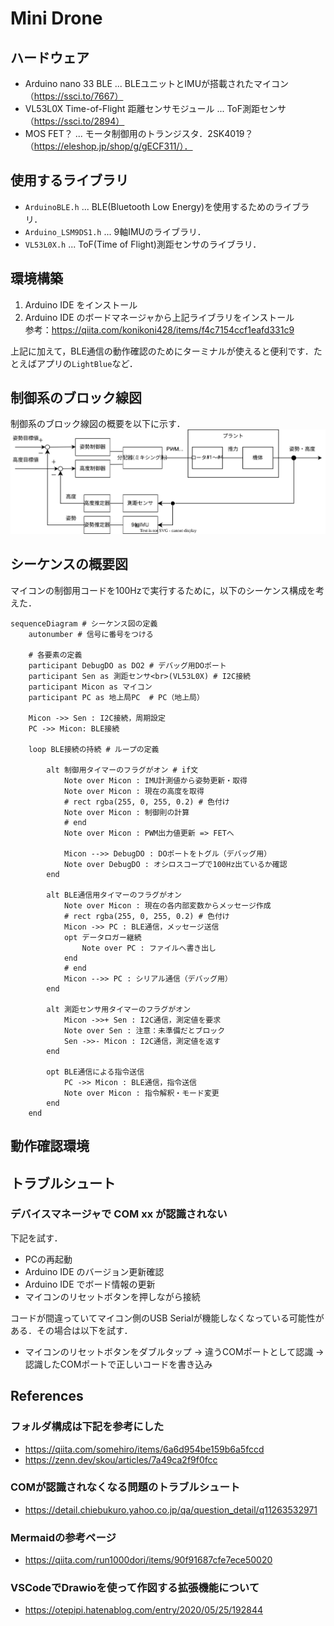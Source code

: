 # Mini Drone

## ハードウェア
+ Arduino nano 33 BLE ... BLEユニットとIMUが搭載されたマイコン（https://ssci.to/7667）
+ VL53L0X Time-of-Flight 距離センサモジュール ... ToF測距センサ（https://ssci.to/2894）
+ MOS FET？ ... モータ制御用のトランジスタ．2SK4019？（https://eleshop.jp/shop/g/gECF311/）．

## 使用するライブラリ
+ `ArduinoBLE.h` ... BLE(Bluetooth Low Energy)を使用するためのライブラリ．
+ `Arduino_LSM9DS1.h` ... 9軸IMUのライブラリ．
+ `VL53L0X.h` ... ToF(Time of Flight)測距センサのライブラリ．

## 環境構築
1. Arduino IDE をインストール
2. Arduino IDE のボードマネージャから上記ライブラリをインストール  
参考：https://qiita.com/konikoni428/items/f4c7154ccf1eafd331c9

上記に加えて，BLE通信の動作確認のためにターミナルが使えると便利です．たとえばアプリの`LightBlue`など．

## 制御系のブロック線図
制御系のブロック線図の概要を以下に示す．
![ブロック線図](./doc/block.drawio.svg)

## シーケンスの概要図
マイコンの制御用コードを100Hzで実行するために，以下のシーケンス構成を考えた．

```mermaid
sequenceDiagram # シーケンス図の定義
    autonumber # 信号に番号をつける

    # 各要素の定義
    participant DebugDO as DO2 # デバッグ用DOポート
    participant Sen as 測距センサ<br>(VL53L0X) # I2C接続
    participant Micon as マイコン
    participant PC as 地上局PC  # PC（地上局）

    Micon ->> Sen : I2C接続，周期設定
    PC ->> Micon: BLE接続

    loop BLE接続の持続 # ループの定義

        alt 制御用タイマーのフラグがオン # if文
            Note over Micon : IMU計測値から姿勢更新・取得
            Note over Micon : 現在の高度を取得
            # rect rgba(255, 0, 255, 0.2) # 色付け
            Note over Micon : 制御則の計算
            # end
            Note over Micon : PWM出力値更新 => FETへ

            Micon -->> DebugDO : DOポートをトグル（デバッグ用）
            Note over DebugDO : オシロスコープで100Hz出ているか確認
        end

        alt BLE通信用タイマーのフラグがオン
            Note over Micon : 現在の各内部変数からメッセージ作成
            # rect rgba(255, 0, 255, 0.2) # 色付け
            Micon ->> PC : BLE通信，メッセージ送信
            opt データロガー継続
                Note over PC : ファイルへ書き出し
            end
            # end
            Micon -->> PC : シリアル通信（デバッグ用）
        end

        alt 測距センサ用タイマーのフラグがオン
            Micon ->>+ Sen : I2C通信，測定値を要求
            Note over Sen : 注意：未準備だとブロック
            Sen ->>- Micon : I2C通信，測定値を返す
        end

        opt BLE通信による指令送信
            PC ->> Micon : BLE通信，指令送信
            Note over Micon : 指令解釈・モード変更
        end
    end

```
## 動作確認環境


## トラブルシュート
### デバイスマネージャで COM xx が認識されない
下記を試す．  
+ PCの再起動
+ Arduino IDE のバージョン更新確認
+ Arduino IDE でボード情報の更新
+ マイコンのリセットボタンを押しながら接続

コードが間違っていてマイコン側のUSB Serialが機能しなくなっている可能性がある．その場合は以下を試す．
+ マイコンのリセットボタンをダブルタップ -> 違うCOMポートとして認識 -> 認識したCOMポートで正しいコードを書き込み

## References
### フォルダ構成は下記を参考にした  
+ https://qiita.com/somehiro/items/6a6d954be159b6a5fccd  
+ https://zenn.dev/skou/articles/7a49ca2f9f0fcc

### COMが認識されなくなる問題のトラブルシュート  
+ https://detail.chiebukuro.yahoo.co.jp/qa/question_detail/q11263532971

### Mermaidの参考ページ
+ https://qiita.com/run1000dori/items/90f91687cfe7ece50020

### VSCodeでDrawioを使って作図する拡張機能について
+ https://otepipi.hatenablog.com/entry/2020/05/25/192844